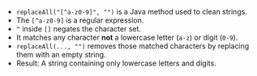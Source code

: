 - `replaceAll("[^a-z0-9]", "")` is a Java method used to clean strings.
- The `[^a-z0-9]` is a regular expression.
- `^` inside `[]` negates the character set.
- It matches any character **not** a lowercase letter (`a-z`) or digit (`0-9`).
- `replaceAll(..., "")` removes those matched characters by replacing them with an empty string.
- Result: A string containing only lowercase letters and digits.
